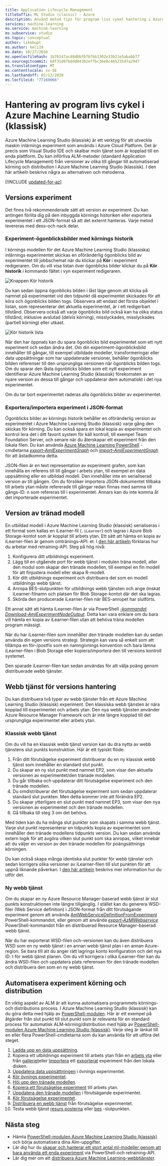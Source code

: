 ```yaml
---
title: Application Lifecycle Management
titleSuffix: ML Studio (classic) - Azure
description: Använd metod tips för program livs cykel hantering i Azure Machine Learning Studio (klassisk)
services: machine-learning
ms.service: machine-learning
ms.subservice: studio
ms.topic: conceptual
author: likebupt
ms.author: keli19
ms.date: 10/27/2016
ms.openlocfilehash: 1b76147ac48d0bfb7b7bb1302e33b21e5ababb77
ms.sourcegitcommit: bdf31d87bddd04382effbc36e0c465235d7a2947
ms.translationtype: MT
ms.contentlocale: sv-SE
ms.lasthandoff: 02/12/2020
ms.locfileid: "77169066"
---
```

# <a name="application-lifecycle-management-in-azure-machine-learning-studio-classic"></a>Hantering av program livs cykel i Azure Machine Learning Studio (klassisk)
Azure Machine Learning Studio (klassisk) är ett verktyg för att utveckla maskin inlärnings experiment som används i Azure Cloud Platform. Det är precis som Visual Studio IDE och skalbar moln tjänst som är kopplad till en enda plattform. Du kan införliva ALM-metoder (standard Application Lifecycle Management) från versioner av olika till gångar till automatiserad körning och distribution i Azure Machine Learning Studio (klassisk). I den här artikeln beskrivs några av alternativen och metoderna.

[!INCLUDE [updated-for-az](../../../includes/updated-for-az.md)]

## <a name="versioning-experiment"></a>Versions experiment
Det finns två rekommenderade sätt att version av experiment. Du kan antingen förlita dig på den inbyggda körnings historiken eller exportera experimentet i ett JSON-format så att det externt hanteras. Varje metod levereras med dess-och nack delar.

### <a name="experiment-snapshots-using-run-history"></a>Experiment-ögonblicksbilder med körnings historik
I körnings modellen för det Azure Machine Learning Studio (klassiska) inlärnings experimentet skickas en oföränderlig ögonblicks bild av experimentet till jobbschemat när du klickar på **Kör** i experiment redigeraren. Om du vill visa listan över ögonblicks bilder klickar du på **Kör historik** i kommando fältet i vyn experiment redigeraren.

![Knappen Kör historik](./media/version-control/runhistory.png)

Du kan sedan öppna ögonblicks bilden i låst läge genom att klicka på namnet på experimentet vid den tidpunkt då experimentet skickades för att köra och ögonblicks bilden togs. Observera att endast det första objektet i listan, som representerar det aktuella experimentet, är i ett redigerbart tillstånd. Observera också att varje ögonblicks bild också kan ha olika status tillstånd, inklusive avslutad (delvis körning), misslyckades, misslyckades (partiell körning) eller utkast.

![Kör historik lista](./media/version-control/runhistorylist.png)

När den har öppnats kan du spara ögonblicks bild experimentet som ett nytt experiment och sedan ändra det. Om din experiment-ögonblicksbild innehåller till gångar, till exempel utbildade modeller, transformeringar eller data uppsättningar som har uppdaterade versioner, behåller ögonblicks bilden referenser till den ursprungliga versionen när ögonblicks bilden togs. Om du sparar den låsta ögonblicks bilden som ett nytt experiment identifierar Azure Machine Learning Studio (klassisk) förekomsten av en nyare version av dessa till gångar och uppdaterar dem automatiskt i det nya experimentet.

Om du tar bort experimentet raderas alla ögonblicks bilder av experimentet.

### <a name="exportimport-experiment-in-json-format"></a>Exportera/importera experiment i JSON-format
Ögonblicks bilder av körnings historik behåller en oföränderlig version av experimentet i Azure Machine Learning Studio (klassisk) varje gång den skickas för körning. Du kan också spara en lokal kopia av experimentet och kontrol lera det i ditt favorit system för käll kontroll, till exempel Team Foundation Server, och senare när du återskapar ett experiment från den lokala filen. Du kan använda [Azure Machine Learning PowerShell](https://aka.ms/amlps) -cmdletarna [*export-AmlExperimentGraph*](https://github.com/hning86/azuremlps#export-amlexperimentgraph) och [*import-AmlExperimentGraph*](https://github.com/hning86/azuremlps#import-amlexperimentgraph) för att åstadkomma detta.

JSON-filen är en text representation av experiment grafen, som kan innehålla en referens till till gångar i arbets ytan, till exempel en data uppsättning eller en utbildad modell. Den innehåller inte en serialiserad version av till gången. Om du försöker importera JSON-dokumentet tillbaka till arbets ytan måste refererade till gångar redan finnas med samma till gångs-ID: n som refereras till i experimentet. Annars kan du inte komma åt det importerade experimentet.

## <a name="versioning-trained-model"></a>Version av tränad modell
En utbildad modell i Azure Machine Learning Studio (klassisk) serialiseras i ett format som kallas en iLearner-fil (`.iLearner`) och lagras i Azure Blob Storage-kontot som är kopplat till arbets ytan. Ett sätt att hämta en kopia av iLearner-filen är genom omtränings-API: et. I [den här artikeln](/azure/machine-learning/studio/retrain-machine-learning-model) förklaras hur du arbetar med retraining-API. Steg på hög nivå:

1. Konfigurera ditt utbildnings experiment.
2. Lägg till en utgående port för webb tjänst i modulen träna modell, eller den modul som skapar den tränade modellen, till exempel en fin modell för att finjustera modell eller skapa R-modell.
3. Kör ditt utbildnings experiment och distribuera det som en modell utbildnings webb tjänst.
4. Anropa BES-slutpunkten för utbildnings webb tjänsten och ange önskat iLearner-filnamn och platsen för Blob Storage-kontot där det ska lagras.
5. Skörda den producerade iLearner-filen när BES-anropet har slutförts.

Ett annat sätt att hämta iLearner-filen är via PowerShell [ *-kommandot Download-AmlExperimentNodeOutput*](https://github.com/hning86/azuremlps#download-amlexperimentnodeoutput). Detta kan vara enklare om du bara vill hämta en kopia av iLearner-filen utan att behöva träna modellen program mässigt.

När du har iLearner-filen som innehåller den tränade modellen kan du sedan använda din egen versions strategi. Strategin kan vara så enkelt som att tillämpa en för-/postfix som en namngivnings konvention och bara lämna iLearner-filen i Blob Storage eller kopiera/importera den till versions kontroll systemet.

Den sparade iLearner-filen kan sedan användas för att välja poäng genom distribuerade webb tjänster.

## <a name="versioning-web-service"></a>Webb tjänst för versions hantering
Du kan distribuera två typer av webb tjänster från ett Azure Machine Learning Studio (klassisk) experiment. Den klassiska webb tjänsten är nära kopplad till experimentet och arbets ytan. Den nya webb tjänsten använder Azure Resource Manager Framework och är inte längre kopplad till det ursprungliga experimentet eller arbets ytan.

### <a name="classic-web-service"></a>Klassisk webb tjänst
Om du vill ha en klassisk webb tjänst version kan du dra nytta av webb tjänstens slut punkts konstruktion. Här är ett typiskt flöde:

1. Från ditt förutsägelse experiment distribuerar du en ny klassisk webb tjänst som innehåller en standard slut punkt.
2. Du skapar en ny slut punkt med namnet EP2, som visar den aktuella versionen av experimentet/den tränade modellen.
3. Du går tillbaka och uppdaterar ditt förutsägelse experiment och den tränade modellen.
4. Du omdistribuerar det förutsägelse experiment som sedan uppdaterar standard slut punkten. Men detta kommer inte att förändra EP2.
5. Du skapar ytterligare en slut punkt med namnet EP3, som visar den nya versionen av experimentet och den tränade modellen.
6. Gå tillbaka till steg 3 om det behövs.

Med tiden kan du ha många slut punkter som skapats i samma webb tjänst. Varje slut punkt representerar en tidpunkts kopia av experimentet som innehåller den tränade modellens tidpunkts version. Du kan sedan använda extern logik för att avgöra vilken slut punkt som ska anropas, vilket innebär att du väljer en version av den tränade modellen för poängsättnings körningen.

Du kan också skapa många identiska slut punkter för webb tjänster och sedan korrigera olika versioner av iLearner-filen till slut punkten för att uppnå liknande påverkan. I [den här artikeln](create-models-and-endpoints-with-powershell.md) beskrivs mer information hur du utför det.

### <a name="new-web-service"></a>Ny webb tjänst
Om du skapar en ny Azure Resource Manager-baserad webb tjänst är slut punkts konstruktionen inte längre tillgänglig. I stället kan du generera WSD-filer (Web Service definition) i JSON-format från ditt förutsägande experiment genom att använda [AmlWebServiceDefinitionFromExperiment](https://github.com/hning86/azuremlps#export-amlwebservicedefinitionfromexperiment) PowerShell-kommandot, eller genom att använda [*export-AzMlWebservice*](https://docs.microsoft.com/powershell/module/az.machinelearning/export-azmlwebservice) PowerShell-kommandot från en distribuerad Resource Manager-baserad webb tjänst.

När du har exporterat WSD-filen och-versionen kan du även distribuera WSD som en ny webb tjänst i en annan webb tjänst plan i en annan Azure-region. Se bara till att du anger rätt lagrings konto konfiguration och det nya ID: t för webb tjänst planen. Om du vill korrigera i olika iLearner-filer kan du ändra WSD-filen och uppdatera plats referensen för den tränade modellen och distribuera den som en ny webb tjänst.

## <a name="automate-experiment-execution-and-deployment"></a>Automatisera experiment körning och distribution
En viktig aspekt av ALM är att kunna automatisera programmets körnings-och distributions process. I Azure Machine Learning Studio (klassisk) kan du göra detta med hjälp av [PowerShell-modulen](https://aka.ms/amlps). Här är ett exempel på åtgärder från slut punkt till slut punkt som är relevanta för en standard process för automatisk ALM-körning/distribution med hjälp av [PowerShell-modulen Azure Machine Learning Studio (klassisk)](https://aka.ms/amlps). Varje steg är länkat till en eller flera PowerShell-cmdletarna som du kan använda för att utföra det steget.

1. [Ladda upp en data uppsättning](https://github.com/hning86/azuremlps#upload-amldataset).
2. Kopiera ett utbildnings experiment till arbets ytan från en [arbets yta](https://github.com/hning86/azuremlps#copy-amlexperiment) eller från [galleriet](https://github.com/hning86/azuremlps#copy-amlexperimentfromgallery)eller [Importera](https://github.com/hning86/azuremlps#import-amlexperimentgraph) ett [exporterat](https://github.com/hning86/azuremlps#export-amlexperimentgraph) experiment från den lokala disken.
3. [Uppdatera data uppsättningen](https://github.com/hning86/azuremlps#update-amlexperimentuserasset) i övnings experimentet.
4. [Kör övnings experimentet](https://github.com/hning86/azuremlps#start-amlexperiment).
5. [Höj upp den tränade modellen](https://github.com/hning86/azuremlps#promote-amltrainedmodel).
6. [Kopiera ett förutsägelse experiment](https://github.com/hning86/azuremlps#copy-amlexperiment) till arbets ytan.
7. [Uppdatera den tränade modellen](https://github.com/hning86/azuremlps#update-amlexperimentuserasset) i förutsägande experimentet.
8. [Kör förutsägelse experimentet](https://github.com/hning86/azuremlps#start-amlexperiment).
9. [Distribuera en webb tjänst](https://github.com/hning86/azuremlps#new-amlwebservice) från förutsägelse experimentet.
10. Testa webb tjänst [resurs posterna](https://github.com/hning86/azuremlps#invoke-amlwebservicerrsendpoint) eller [bes](https://github.com/hning86/azuremlps#invoke-amlwebservicebesendpoint) -slutpunkten.

## <a name="next-steps"></a>Nästa steg
* Hämta [PowerShell-modulen Azure Machine Learning Studio (klassisk)](https://aka.ms/amlps) och börja automatisera dina Alm-uppgifter.
* Lär dig hur du [skapar och hanterar ett stort antal ml-modeller genom att bara använda ett enda experiment](create-models-and-endpoints-with-powershell.md) via PowerShell-och retraining-API.
* Lär dig mer om att [distribuera Azure Machine Learning-webbtjänster](deploy-a-machine-learning-web-service.md).
